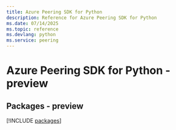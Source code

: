 ```yaml
---
title: Azure Peering SDK for Python
description: Reference for Azure Peering SDK for Python
ms.date: 07/14/2025
ms.topic: reference
ms.devlang: python
ms.service: peering
---
```

# Azure Peering SDK for Python - preview
## Packages - preview
[!INCLUDE [packages](peering-index.md)]